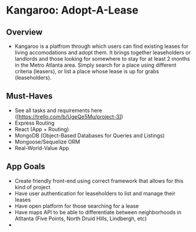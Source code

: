 # Kangaroo: Adopt-A-Lease

## Overview
- Kangaroo is a platfrom through which users can find existing leases for living accomodations and adopt them. It brings together leaseholders or landlords and those looking for somewhere to stay for at least 2 months in the Metro Atlanta area. Simply search for a place using different criteria (leasers), or list a place whose lease is up for grabs (leaseholders). 

## Must-Haves 
* See all tasks and requirements here ([https://trello.com/b/UgeQe5Mu/project-3])
* Express Routing 
* React (App + Routing)
* MongoDB (Object-Based Databases for Queries and Listings) 
* Mongoose/Sequelize ORM
* Real-World-Value App


## App Goals
* Create friendly front-end using correct framework that allows for this kind of project
* Have user authentication for leaseholders to list and manage their leases 
* Have open platform for those searching for a lease 
* Have maps API to be able to differentiate between neighborhoods in Atltanta (Five Points, North Druid Hills, Lindbergh, etc)
* 
